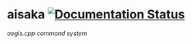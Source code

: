 # aisaka [![Documentation Status][rtfd-badge]][rtfd-link]
*aegis.cpp command system*

[rtfd-badge]: https://readthedocs.org/projects/aisaka/badge/?version=latest
[rtfd-link]: https://aisaka.rtfd.io/

